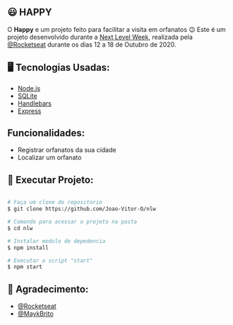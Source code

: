 ## 😃 HAPPY
O **Happy** e um projeto feito para facilitar a visita em orfanatos 😉
Este é um projeto desenvolvido durante a [Next Level Week](https://nextlevelweek.com/inscricao/3), realizada pela [@Rocketseat](https://github.com/Rocketseat) durante os dias 12 a 18 de Outubro de 2020.

## 🖥 Tecnologias Usadas:
- [Node.js](https://nodejs.org/en/)
- [SQLite](https://www.sqlite.org/index.html)
- [Handlebars](https://handlebarsjs.com/)
- [Express](https://expressjs.com/pt-br/)

## Funcionalidades:
- Registrar orfanatos da sua cidade
- Localizar um orfanato

## 🔨 Executar Projeto:

```bash

# Faça um clone do repositorio
$ git clone https://github.com/Joao-Vitor-O/nlw

# Comando para acessar o projeto na pasta
$ cd nlw

# Instalar modulo de depedencia
$ npm install

# Executar o script "start"
$ npm start

```

## 💌 Agradecimento:
- [@Rocketseat](https://github.com/Rocketseat)
- [@MaykBrito](https://github.com/maykbrito)

